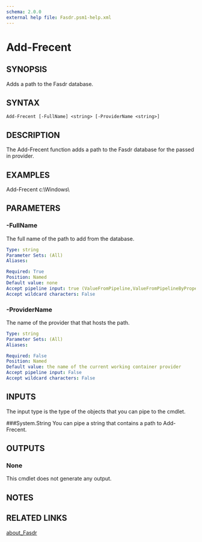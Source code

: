 ```yaml
---
schema: 2.0.0
external help file: Fasdr.psm1-help.xml
---
```


# Add-Frecent
## SYNOPSIS
Adds a path to the Fasdr database.
## SYNTAX

```
Add-Frecent [-FullName] <string> [-ProviderName <string>]
```

## DESCRIPTION
The Add-Frecent function adds a path to the Fasdr database for the passed in provider.
## EXAMPLES
Add-Frecent c:\Windows\
## PARAMETERS

### -FullName
The full name of the path to add from the database.
```yaml
Type: string
Parameter Sets: (All)
Aliases: 

Required: True
Position: Named
Default value: none
Accept pipeline input: true (ValueFromPipeline,ValueFromPipelineByPropertyName)
Accept wildcard characters: False

```
### -ProviderName
The name of the provider that that hosts the path.
```yaml
Type: string
Parameter Sets: (All)
Aliases: 

Required: False
Position: Named
Default value: the name of the current working container provider
Accept pipeline input: False
Accept wildcard characters: False
```
## INPUTS
The input type is the type of the objects that you can pipe to the cmdlet.

###System.String
You can pipe a string that contains a path to Add-Frecent.

## OUTPUTS

### None
This cmdlet does not generate any output.
## NOTES

## RELATED LINKS

[about_Fasdr]()
